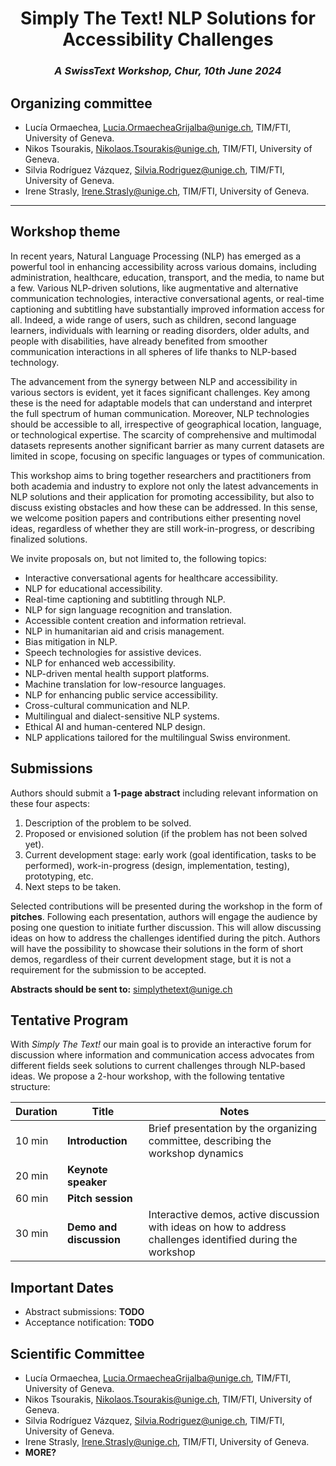 <!-- # **Simply The Text! NLP Solutions for Accessibility Challenges**  -->
<!-- ### *A SwissText Workshop, Chur, 10th June 2024* -->

<h1 align="center"><b>Simply The Text! NLP Solutions for Accessibility Challenges</b></h1>
<h3 align="center"><i>A SwissText Workshop, Chur, 10th June 2024</i></h3>

## __Organizing committee__

* Lucía Ormaechea, [Lucia.OrmaecheaGrijalba@unige.ch](mailto:Lucia.OrmaecheaGrijalba@unige.ch), TIM/FTI, University of Geneva.
* Nikos Tsourakis, [Nikolaos.Tsourakis@unige.ch](mailto:Nikolaos.Tsourakis@unige.ch), TIM/FTI, University of Geneva.
* Silvia Rodríguez Vázquez, [Silvia.Rodriguez@unige.ch](mailto:Silvia.Rodriguez@unige.ch), TIM/FTI, University of Geneva.
* Irene Strasly, [Irene.Strasly@unige.ch](mailto:Irene.Strasly@unige.ch), TIM/FTI, University of Geneva.

---

## __Workshop theme__

In recent years, Natural Language Processing (NLP) has emerged as a powerful tool in enhancing accessibility across various domains, including administration, healthcare, education, transport, and the media, to name but a few. Various NLP-driven solutions, like augmentative and alternative communication technologies, interactive conversational agents, or real-time captioning and subtitling have substantially improved information access for all. Indeed, a wide range of users, such as children, second language learners, individuals with learning or reading disorders, older adults, and people with disabilities, have already benefited from smoother communication interactions in all spheres of life thanks to NLP-based technology. 

The advancement from the synergy between NLP and accessibility in various sectors is evident, yet it faces significant challenges. Key among these is the need for adaptable models that can understand and interpret the full spectrum of human communication. Moreover, NLP technologies should be accessible to all, irrespective of geographical location, language, or technological expertise. The scarcity of comprehensive and multimodal datasets represents another significant barrier as many current datasets are limited in scope, focusing on specific languages or types of communication.

This workshop aims to bring together researchers and practitioners from both academia and industry to explore not only the latest advancements in NLP solutions and their application for promoting accessibility, but also to discuss existing obstacles and how these can be addressed. In this sense, we welcome position papers and contributions either presenting novel ideas, regardless of whether they are still work-in-progress, or describing finalized solutions.

We invite proposals on, but not limited to, the following topics:

* Interactive conversational agents for healthcare accessibility.
* NLP for educational accessibility.
* Real-time captioning and subtitling through NLP.
* NLP for sign language recognition and translation.
* Accessible content creation and information retrieval.
* NLP in humanitarian aid and crisis management.
* Bias mitigation in NLP.
* Speech technologies for assistive devices.
* NLP for enhanced web accessibility.
* NLP-driven mental health support platforms.
* Machine translation for low-resource languages.
* NLP for enhancing public service accessibility.
* Cross-cultural communication and NLP.
* Multilingual and dialect-sensitive NLP systems.
* Ethical AI and human-centered NLP design.
* NLP applications tailored for the multilingual Swiss environment.

## Submissions

Authors should submit a __1-page abstract__ including relevant information on these four aspects: 

1. Description of the problem to be solved.
2. Proposed or envisioned solution (if the problem has not been solved yet).
3. Current development stage: early work (goal identification, tasks to be performed), work-in-progress (design, implementation, testing), prototyping, etc.
4. Next steps to be taken.

Selected contributions will be presented during the workshop in the form of __pitches__. Following each presentation, authors will engage the audience by posing one question to initiate further discussion. This will allow discussing ideas on how to address the challenges identified during the pitch. Authors will have the possibility to showcase their solutions in the form of short demos, regardless of their current development stage, but it is not a requirement for the submission to be accepted. 

__Abstracts should be sent to:__ [simplythetext@unige.ch](mailto:simplythetext@unige.ch)

## Tentative Program

With *Simply The Text!* our main goal is to provide an interactive forum for discussion where information and communication access advocates from different fields seek solutions to current challenges through NLP-based ideas. We propose a 2-hour workshop, with the following tentative structure: 

| Duration | Title | Notes |
| ----------- | ----------- | ----------- |
| 10 min | __Introduction__ | Brief presentation by the organizing committee, describing the workshop dynamics |
| 20 min   | __Keynote speaker__ | |
| 60 min   | __Pitch session__ | |
| 30 min   | __Demo and discussion__ | Interactive demos, active discussion with ideas on how to address challenges identified during the workshop |

## Important Dates

* Abstract submissions: __TODO__
* Acceptance notification: __TODO__

## Scientific Committee

* Lucía Ormaechea, [Lucia.OrmaecheaGrijalba@unige.ch](mailto:Lucia.OrmaecheaGrijalba@unige.ch), TIM/FTI, University of Geneva.
* Nikos Tsourakis, [Nikolaos.Tsourakis@unige.ch](mailto:Nikolaos.Tsourakis@unige.ch), TIM/FTI, University of Geneva.
* Silvia Rodríguez Vázquez, [Silvia.Rodriguez@unige.ch](mailto:Silvia.Rodriguez@unige.ch), TIM/FTI, University of Geneva.
* Irene Strasly, [Irene.Strasly@unige.ch](mailto:Irene.Strasly@unige.ch), TIM/FTI, University of Geneva.
* __MORE?__

<!-- ## Icons and Emojs

:smile: 
:fontawesome-regular-face-laugh-wink:
:fontawesome-brands-twitter:{ .twitter }
:octicons-heart-fill-24:{ .heart } -->
